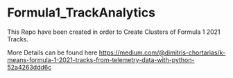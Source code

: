 # Formula1_TrackAnalytics

This Repo have been created in order to Create Clusters of Formula 1 2021 Tracks. 

More Details can be found here
https://medium.com/@dimitris-chortarias/k-means-formula-1-2021-tracks-from-telemetry-data-with-python-52a4263ddd6c
